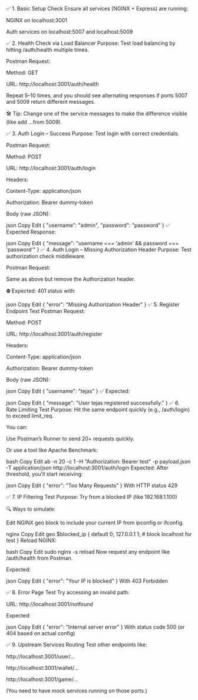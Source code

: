 ✅ 1. Basic Setup Check
Ensure all services (NGINX + Express) are running:

NGINX on localhost:3001

Auth services on localhost:5007 and localhost:5009

✅ 2. Health Check via Load Balancer
Purpose: Test load balancing by hitting /auth/health multiple times.

Postman Request:

Method: GET

URL: http://localhost:3001/auth/health

Repeat 5–10 times, and you should see alternating responses if ports 5007 and 5009 return different messages.

🛠️ Tip: Change one of the service messages to make the difference visible (like add ...from 5009).

✅ 3. Auth Login – Success
Purpose: Test login with correct credentials.

Postman Request:

Method: POST

URL: http://localhost:3001/auth/login

Headers:

Content-Type: application/json

Authorization: Bearer dummy-token

Body (raw JSON):

json
Copy
Edit
{
  "username": "admin",
  "password": "password"
}
✅ Expected Response:

json
Copy
Edit
{
  "message": "username === 'admin' && password === 'password'"
}
✅ 4. Auth Login – Missing Authorization Header
Purpose: Test authorization check middleware.

Postman Request:

Same as above but remove the Authorization header.

⛔ Expected: 401 status with:

json
Copy
Edit
{
  "error": "Missing Authorization Header"
}
✅ 5. Register Endpoint Test
Postman Request:

Method: POST

URL: http://localhost:3001/auth/register

Headers:

Content-Type: application/json

Authorization: Bearer dummy-token

Body (raw JSON):

json
Copy
Edit
{
  "username": "tejas"
}
✅ Expected:

json
Copy
Edit
{
  "message": "User tejas registered successfully."
}
✅ 6. Rate Limiting Test
Purpose: Hit the same endpoint quickly (e.g., /auth/login) to exceed limit_req.

You can:

Use Postman’s Runner to send 20+ requests quickly.

Or use a tool like Apache Benchmark:

bash
Copy
Edit
ab -n 20 -c 1 -H "Authorization: Bearer test" -p payload.json -T application/json http://localhost:3001/auth/login
Expected: After threshold, you'll start receiving:

json
Copy
Edit
{
  "error": "Too Many Requests"
}
With HTTP status 429

✅ 7. IP Filtering Test
Purpose: Try from a blocked IP (like 192.168.1.100)

🔍 Ways to simulate:

Edit NGINX geo block to include your current IP from ipconfig or ifconfig.

nginx
Copy
Edit
geo $blocked_ip {
    default 0;
    127.0.0.1 1;  # block localhost for test
}
Reload NGINX:

bash
Copy
Edit
sudo nginx -s reload
Now request any endpoint like /auth/health from Postman.

Expected:

json
Copy
Edit
{
  "error": "Your IP is blocked"
}
With 403 Forbidden

✅ 8. Error Page Test
Try accessing an invalid path:

URL: http://localhost:3001/notfound

Expected:

json
Copy
Edit
{
  "error": "Internal server error"
}
With status code 500 (or 404 based on actual config)

✅ 9. Upstream Services Routing
Test other endpoints like:

http://localhost:3001/user/...

http://localhost:3001/wallet/...

http://localhost:3001/game/...

(You need to have mock services running on those ports.)